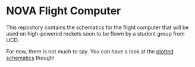 # NOVA Flight Computer

This repository contains the schematics for the flight computer that will be used on high-powered rockets soon to be flown by a student group from UCD.

For now, there is not much to say. You can have a look at the [plotted schematics](plotted/Nova.pdf) though!